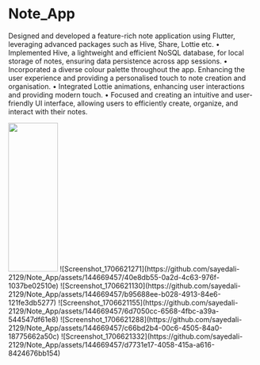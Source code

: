 # Note_App

Designed and developed a feature-rich note application using Flutter, leveraging advanced packages such
as Hive, Share, Lottie etc.
• Implemented Hive, a lightweight and efficient NoSQL database, for local storage of notes, ensuring
data persistence across app sessions.
• Incorporated a diverse colour palette throughout the app. Enhancing the user experience and
providing a personalised touch to note creation and organisation.
• Integrated Lottie animations, enhancing user interactions and providing modern touch.
• Focused and creating an intuitive and user-friendly UI interface, allowing users to efficiently create,
organize, and interact with their notes.

<img src="https://github.com/sayedali-2129/Note_App/assets/144669457/40e8db55-0a2d-4c63-976f-1037be02510e" width="100" height="300">
![Screenshot_1706621271](https://github.com/sayedali-2129/Note_App/assets/144669457/40e8db55-0a2d-4c63-976f-1037be02510e)
![Screenshot_1706621130](https://github.com/sayedali-2129/Note_App/assets/144669457/b95688ee-b028-4913-84e6-121fe3db5277)
![Screenshot_1706621155](https://github.com/sayedali-2129/Note_App/assets/144669457/6d7050cc-6568-4fbc-a39a-544547df61e8)
![Screenshot_1706621288](https://github.com/sayedali-2129/Note_App/assets/144669457/c66bd2b4-00c6-4505-84a0-18775662a50c)
![Screenshot_1706621332](https://github.com/sayedali-2129/Note_App/assets/144669457/d7731e17-4058-415a-a616-8424676bb154)
